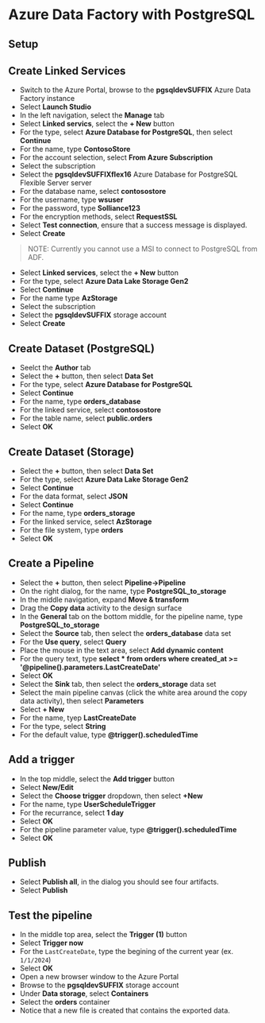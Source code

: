 # Azure Data Factory with PostgreSQL

## Setup

## Create Linked Services

- Switch to the Azure Portal, browse to the **pgsqldevSUFFIX** Azure Data Factory instance
- Select **Launch Studio**
- In the left navigation, select the **Manage** tab
- Select **Linked servics**, select the **+ New** button
- For the type, select **Azure Database for PostgreSQL**, then select **Continue**
- For the name, type **ContosoStore**
- For the account selection, select **From Azure Subscription**
- Select the subscription
- Select the **pgsqldevSUFFIXflex16** Azure Database for PostgreSQL Flexible Server server
- For the database name, select **contosostore**
- For the username, type **wsuser**
- For the password, type **Solliance123**
- For the encryption methods, select **RequestSSL**
- Select **Test connection**, ensure that a success message is displayed.
- Select **Create**

> NOTE: Currently you cannot use a MSI to connect to PostgreSQL from ADF.

- Select **Linked services**, select the **+ New** button
- For the type, select **Azure Data Lake Storage Gen2**
- Select **Continue**
- For the name type **AzStorage**
- Select the subscription
- Select the **pgsqldevSUFFIX** storage account
- Select **Create**

## Create Dataset (PostgreSQL)

- Seelct the **Author** tab
- Select the **+** button, then select **Data Set**
- For the type, select **Azure Database for PostgreSQL**
- Select **Continue**
- For the name, type **orders_database**
- For the linked service, select **contosostore**
- For the table name, select **public.orders**
- Select **OK**

## Create Dataset (Storage)

- Select the **+** button, then select **Data Set**
- For the type, select **Azure Data Lake Storage Gen2**
- Select **Continue**
- For the data format, select **JSON**
- Select **Continue**
- For the name, type **orders_storage**
- For the linked service, select **AzStorage**
- For the file system, type **orders**
- Select **OK**

## Create a Pipeline

- Select the **+** button, then select **Pipeline->Pipeline**
- On the right dialog, for the name, type **PostgreSQL_to_storage**
- In the middle navigation, expand **Move & transform**
- Drag the **Copy data** activity to the design surface
- In the **General** tab on the bottom middle, for the pipeline name, type **PostgreSQL_to_storage**
- Select the **Source** tab, then select the **orders_database** data set
- For the **Use query**, select **Query**
- Place the mouse in the text area, select **Add dynamic content**
- For the query text, type **select * from orders where created_at >= '@pipeline().parameters.LastCreateDate'**
- Select **OK**
- Select the **Sink** tab, then select the **orders_storage** data set
- Select the main pipeline canvas (click the white area around the copy data activity), then select **Parameters**
- Select **+ New**
- For the name, tyep **LastCreateDate**
- For the type, select **String**
- For the default value, type **@trigger().scheduledTime**

## Add a trigger

- In the top middle, select the **Add trigger** button
- Select **New/Edit**
- Select the **Choose trigger** dropdown, then select **+New**
- For the name, type **UserScheduleTrigger**
- For the recurrance, select **1 day**
- Select **OK**
- For the pipeline parameter value, type **@trigger().scheduledTime**
- Select **OK**

## Publish

- Select **Publish all**, in the dialog you should see four artifacts.
- Select **Publish**

## Test the pipeline

- In the middle top area, select the **Trigger (1)** button
- Select **Trigger now**
- For the `LastCreateDate`, type the begining of the current year (ex. `1/1/2024`)
- Select **OK**
- Open a new browser window to the Azure Portal
- Browse to the **pgsqldevSUFFIX** storage account
- Under **Data storage**, select **Containers**
- Select the **orders** container
- Notice that a new file is created that contains the exported data.
